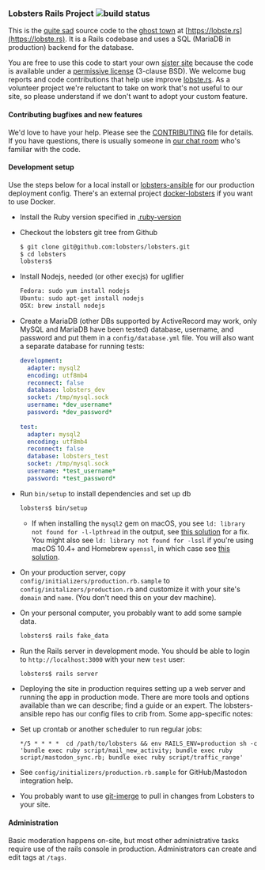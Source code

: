 ### Lobsters Rails Project ![build status](https://github.com/lobsters/lobsters/actions/workflows/check.yml/badge.svg)



This is the
[quite sad](https://web.archive.org/web/20230213161624/https://old.reddit.com/r/rails/comments/6jz7tq/source_code_lobsters_a_hacker_news_clone_built/)
source code to the
[ghost town](https://twitter.com/webshitweekly/status/1399935275057389571) at
[https://lobste.rs](https://lobste.rs).
It is a Rails codebase and uses a SQL (MariaDB in production) backend for the database.

You are free to use this code to start your own [sister site](https://github.com/lobsters/lobsters/wiki)
because the code is available under a [permissive license](https://github.com/lobsters/lobsters/blob/master/LICENSE) (3-clause BSD).
We welcome bug reports and code contributions that help use improve [lobste.rs](https://lobste.rs).
As a volunteer project we're reluctant to take on work that's not useful to our site, so please understand if we don't want to adopt your custom feature.


#### Contributing bugfixes and new features

We'd love to have your help.
Please see the [CONTRIBUTING](https://github.com/lobsters/lobsters/blob/master/CONTRIBUTING.md) file for details.
If you have questions, there is usually someone in [our chat room](https://lobste.rs/chat) who's familiar with the code.


#### Development setup

Use the steps below for a local install or
[lobsters-ansible](https://github.com/lobsters/lobsters-ansible) for our production deployment config.
There's an external project [docker-lobsters](https://github.com/utensils/docker-lobsters) if you want to use Docker.

* Install the Ruby version specified in [.ruby-version](https://github.com/lobsters/lobsters/blob/master/.ruby-version)

* Checkout the lobsters git tree from Github
    ```sh
    $ git clone git@github.com:lobsters/lobsters.git
    $ cd lobsters
    lobsters$
    ```

* Install Nodejs, needed (or other execjs) for uglifier
    ```sh
    Fedora: sudo yum install nodejs
    Ubuntu: sudo apt-get install nodejs
    OSX: brew install nodejs
    ```
* Create a MariaDB (other DBs supported by ActiveRecord may work, only MySQL and
MariaDB have been tested) database, username, and password and put them in a
`config/database.yml` file.  You will also want a separate database for
running tests:

    ```yaml
    development:
      adapter: mysql2
      encoding: utf8mb4
      reconnect: false
      database: lobsters_dev
      socket: /tmp/mysql.sock
      username: *dev_username*
      password: *dev_password*
      
    test:
      adapter: mysql2
      encoding: utf8mb4
      reconnect: false
      database: lobsters_test
      socket: /tmp/mysql.sock
      username: *test_username*
      password: *test_password*
    ```

* Run `bin/setup` to install dependencies and set up db

    ```sh
    lobsters$ bin/setup
    ```
    
    * If when installing the `mysql2` gem on macOS, you see 
      `ld: library not found for -l-lpthread` in the output, see 
      [this solution](https://stackoverflow.com/a/44790834/204052) for a fix.
      You might also see `ld: library not found for -lssl` if you're using
      macOS 10.4+ and Homebrew `openssl`, in which case see
      [this solution](https://stackoverflow.com/a/39628463/1042144).

* On your production server, copy `config/initializers/production.rb.sample`
  to `config/initalizers/production.rb` and customize it with your site's
  `domain` and `name`. (You don't need this on your dev machine).

* On your personal computer, you probably want to add some sample data.

    ```sh
    lobsters$ rails fake_data
    ```

* Run the Rails server in development mode.
  You should be able to login to `http://localhost:3000` with your new `test` user:

    ```sh
    lobsters$ rails server
    ```

* Deploying the site in production requires setting up a web server and running the app in production mode.
  There are more tools and options available than we can describe; find a guide or an expert.
  The lobsters-ansible repo has our config files to crib from. Some app-specific notes:

* Set up crontab or another scheduler to run regular jobs:

    ```
    */5 * * * *  cd /path/to/lobsters && env RAILS_ENV=production sh -c 'bundle exec ruby script/mail_new_activity; bundle exec ruby script/mastodon_sync.rb; bundle exec ruby script/traffic_range'
    ```

* See `config/initializers/production.rb.sample` for GitHub/Mastodon integration help.

* You probably want to use [git-imerge](https://lobste.rs/s/dbm2d4) to pull in
  changes from Lobsters to your site.

#### Administration

Basic moderation happens on-site, but most other administrative tasks require use of the rails console in production.
Administrators can create and edit tags at `/tags`.
